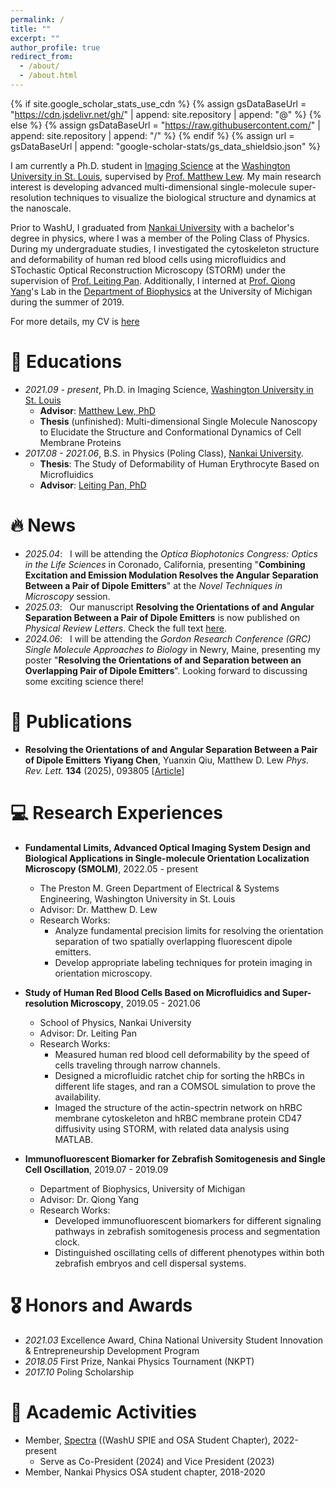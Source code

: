 ```yaml
---
permalink: /
title: ""
excerpt: ""
author_profile: true
redirect_from: 
  - /about/
  - /about.html
---
```


{% if site.google_scholar_stats_use_cdn %}
{% assign gsDataBaseUrl = "https://cdn.jsdelivr.net/gh/" | append: site.repository | append: "@" %}
{% else %}
{% assign gsDataBaseUrl = "https://raw.githubusercontent.com/" | append: site.repository | append: "/" %}
{% endif %}
{% assign url = gsDataBaseUrl | append: "google-scholar-stats/gs_data_shieldsio.json" %}

<span class='anchor' id='about-me'></span>

I am currently a Ph.D. student in [Imaging Science](https://engineering.wustl.edu/academics/programs/imaging-science/index.html) at the [Washington University in St. Louis](https://wustl.edu/), supervised by [Prof. Matthew Lew](https://lewlab.wustl.edu/). My main research interest is developing advanced multi-dimensional single-molecule super-resolution techniques to visualize the biological structure and dynamics at the nanoscale.

Prior to WashU, I graduated from [Nankai University](https://en.nankai.edu.cn/) with a bachelor's degree in physics, where I was a member of the Poling Class of Physics. During my undergraduate studies, I investigated the cytoskeleton structure and deformability of human red blood cells using microfluidics and STochastic Optical Reconstruction Microscopy (STORM) under the supervision of [Prof. Leiting Pan](http://panltlab.org/). Additionally, I interned at [Prof. Qiong Yang](https://websites.umich.edu/~qiongy/)'s Lab in the [Department of Biophysics](https://lsa.umich.edu/biophysics) at the University of Michigan during the summer of 2019.

For more details, my CV is [here](/docs/cv_YiyangCHEN.pdf)

# 📖 Educations
- *2021.09 - present*, Ph.D. in Imaging Science, [Washington University in St. Louis](https://wustl.edu/)
  - **Advisor**: [Matthew Lew, PhD](https://lewlab.wustl.edu/)
  - **Thesis** (unfinished): Multi-dimensional Single Molecule Nanoscopy to Elucidate the Structure and Conformational Dynamics of Cell Membrane Proteins
- *2017.08 - 2021.06*, B.S. in Physics (Poling Class), [Nankai University](https://en.nankai.edu.cn/).
  - **Thesis**: The Study of Deformability of Human Erythrocyte Based on Microfluidics
  - **Advisor**: [Leiting Pan, PhD](http://panltlab.org/)

# 🔥 News
- *2025.04*: &nbsp; I will be attending the *Optica Biophotonics Congress: Optics in the Life Sciences* in Coronado, California, presenting "**Combining Excitation and Emission Modulation Resolves the Angular Separation Between a Pair of Dipole Emitters**" at the *Novel Techniques in Microscopy* session.
- *2025.03*: &nbsp; Our manuscript **Resolving the Orientations of and Angular Separation Between a Pair of Dipole Emitters** is now published on *Physical Review Letters*. Check the full text [here](https://journals.aps.org/prl/abstract/10.1103/PhysRevLett.134.093805).
- *2024.06*: &nbsp; I will be attending the *Gordon Research Conference (GRC) Single Molecule Approaches to Biology* in Newry, Maine, presenting my poster "**Resolving the Orientations of and Separation between an Overlapping Pair of Dipole Emitters**". Looking forward to discussing some exciting science there!

# 📝 Publications 


- **Resolving the Orientations of and Angular Separation Between a Pair of Dipole Emitters**
  **Yiyang Chen**, Yuanxin Qiu, Matthew D. Lew
  *Phys. Rev. Lett.* **134** (2025), 093805
  [[Article](https://journals.aps.org/prl/abstract/10.1103/PhysRevLett.134.093805)]

# 💻 Research Experiences
- **Fundamental Limits, Advanced Optical Imaging System Design and Biological Applications in Single-molecule Orientation Localization Microscopy (SMOLM)**, 2022.05 - present
  - The Preston M. Green Department of Electrical & Systems Engineering, Washington University in St. Louis
  - Advisor: Dr. Matthew D. Lew
  - Research Works:
    - Analyze fundamental precision limits for resolving the orientation separation of two spatially overlapping fluorescent dipole emitters.
    - Develop appropriate labeling techniques for protein imaging in orientation microscopy.

- **Study of Human Red Blood Cells Based on Microfluidics and Super-resolution Microscopy**, 2019.05 - 2021.06
  - School of Physics, Nankai University
  - Advisor: Dr. Leiting Pan
  - Research Works:
    - Measured human red blood cell deformability by the speed of cells traveling through narrow channels.
    - Designed a microfluidic ratchet chip for sorting the hRBCs in different life stages, and ran a COMSOL simulation to prove the availability.
    - Imaged the structure of the actin-spectrin network on hRBC membrane cytoskeleton and hRBC membrane protein CD47 diffusivity using STORM, with related data analysis using MATLAB.
    
- **Immunofluorescent Biomarker for Zebrafish Somitogenesis and Single Cell Oscillation**, 2019.07 - 2019.09
  - Department of Biophysics, University of Michigan
  - Advisor: Dr. Qiong Yang
  - Research Works:
    - Developed immunofluorescent biomarkers for different signaling pathways in zebrafish somitogenesis process and segmentation clock.
    - Distinguished oscillating cells of different phenotypes within both zebrafish embryos and cell dispersal systems.

# 🎖 Honors and Awards
- *2021.03* Excellence Award,  China National University Student Innovation & Entrepreneurship Development Program
- *2018.05* First Prize, Nankai Physics Tournament (NKPT)
- *2017.10* Poling Scholarship


# 💬 Academic Activities
- Member, [Spectra](https://sites.wustl.edu/spectra/) ((WashU SPIE and OSA Student Chapter), 2022-present
  - Serve as Co-President (2024) and Vice President (2023)
- Member, Nankai Physics OSA student chapter, 2018-2020
